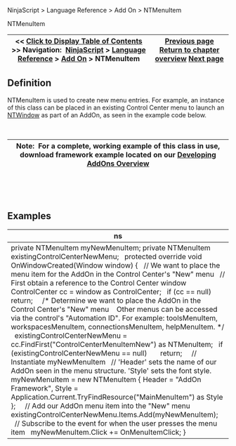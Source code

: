 ﻿


NinjaScript \> Language Reference \> Add On \> NTMenuItem






















NTMenuItem







| \<\< [Click to Display Table of Contents](ntmenuitem.md) \>\> **Navigation:**     [NinjaScript](ninjascript.md) \> [Language Reference](language_reference_wip.md) \> [Add On](add_on.md) \> NTMenuItem | [Previous page](newssubscription.md) [Return to chapter overview](add_on.md) [Next page](ntmessageboxsimple_show().md) |
| --- | --- |











## Definition


NTMenuItem is used to create new menu entries. For example, an instance of this class can be placed in an existing Control Center menu to launch an [NTWindow](ntwindow.md) as part of an AddOn, as seen in the example code below.


 




| Note:  For a complete, working example of this class in use, download framework example located on our [Developing AddOns Overview](developing_add_ons.md) |
| --- |



 


 


## Examples




| ns |
| --- |
| private NTMenuItem myNewMenuItem; private NTMenuItem existingControlCenterNewMenu;   protected override void OnWindowCreated(Window window) {    // We want to place the menu item for the AddOn in the Control Center's "New" menu    // First obtain a reference to the Control Center window    ControlCenter cc \= window as ControlCenter;    if (cc \=\= null)        return;      /\* Determine we want to place the AddOn in the Control Center's "New" menu     Other menus can be accessed via the control's "Automation ID". For example: toolsMenuItem, workspacesMenuItem, connectionsMenuItem, helpMenuItem. \*/    existingControlCenterNewMenu \= cc.FindFirst("ControlCenterMenuItemNew") as NTMenuItem;    if (existingControlCenterNewMenu \=\= null)        return;      // Instantiate myNewMenuItem    // 'Header' sets the name of our AddOn seen in the menu structure. 'Style' sets the font style.    myNewMenuItem \= new NTMenuItem { Header \= "AddOn Framework", Style \= Application.Current.TryFindResource("MainMenuItem") as Style };      // Add our AddOn menu item into the "New" menu    existingControlCenterNewMenu.Items.Add(myNewMenuItem);      // Subscribe to the event for when the user presses the menu item    myNewMenuItem.Click \+\= OnMenuItemClick; } |









